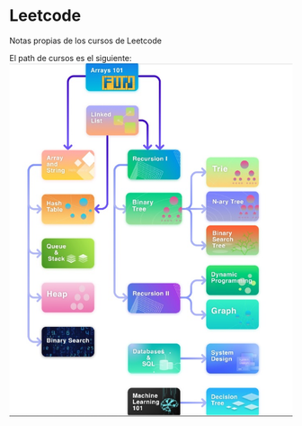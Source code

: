 # Leetcode
 Notas propias de los cursos de Leetcode
 
 El path de cursos es el siguiente:
 ![Path cursos](./pathLeetcode.jpg)
